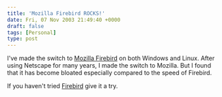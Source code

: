 ```yaml
---
title: 'Mozilla Firebird ROCKS!'
date: Fri, 07 Nov 2003 21:49:40 +0000
draft: false
tags: [Personal]
type: post
---
```


I've made the switch to [Mozilla Firebird](http://www.mozilla.org/products/firebird/) on both Windows and Linux. After using Netscape for many years, I made the switch to Mozilla. But I found that it has become bloated especially compared to the speed of Firebird.

If you haven't tried [Firebird](http://www.mozilla.org/products/firebird/) give it a try.